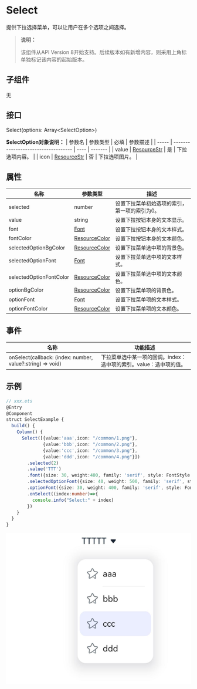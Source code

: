 #  Select

提供下拉选择菜单，可以让用户在多个选项之间选择。

>  **说明：** 
>
> 该组件从API Version 8开始支持。后续版本如有新增内容，则采用上角标单独标记该内容的起始版本。

## 子组件

无

## 接口

Select(options: Array\<SelectOption\>)

**SelectOption对象说明：**
| 参数名   | 参数类型                          | 必填   | 参数描述    |
| ----- | ----------------------------------- | ---- | ------- |
| value | [ResourceStr](ts-types.md#resourcestr8) | 是    | 下拉选项内容。 |
| icon  | [ResourceStr](ts-types.md#resourcestr8) | 否    | 下拉选项图片。 |

## 属性

| 名称                    | 参数类型                                    | 描述                                          |
| ----------------------- | ------------------------------------------- | --------------------------------------------- |
| selected                | number                                      | 设置下拉菜单初始选项的索引，第一项的索引为0。 |
| value                   | string                                      | 设置下拉按钮本身的文本显示。                  |
| font                    | [Font](ts-types.md#font)                    | 设置下拉按钮本身的文本样式。                  |
| fontColor               | [ResourceColor](ts-types.md#resourcecolor8) | 设置下拉按钮本身的文本颜色。                  |
| selectedOptionBgColor   | [ResourceColor](ts-types.md#resourcecolor8) | 设置下拉菜单选中项的背景色。                  |
| selectedOptionFont      | [Font](ts-types.md#font)                    | 设置下拉菜单选中项的文本样式。                |
| selectedOptionFontColor | [ResourceColor](ts-types.md#resourcecolor8) | 设置下拉菜单选中项的文本颜色。                |
| optionBgColor           | [ResourceColor](ts-types.md#resourcecolor8) | 设置下拉菜单项的背景色。                      |
| optionFont              | [Font](ts-types.md#font)                | 设置下拉菜单项的文本样式。                    |
| optionFontColor         | [ResourceColor](ts-types.md#resourcecolor8) | 设置下拉菜单项的文本颜色。                    |

## 事件

| 名称                                       | 功能描述                                   |
| ---------------------------------------- | -------------------------------------- |
| onSelect(callback: (index: number, value?:string) => void) | 下拉菜单选中某一项的回调。index：选中项的索引。value：选中项的值。 |

##  示例

```ts
// xxx.ets
@Entry
@Component
struct SelectExample {
  build() {
    Column() {
      Select([{value:'aaa',icon: "/common/1.png"},
              {value:'bbb',icon: "/common/2.png"},
              {value:'ccc',icon: "/common/3.png"},
              {value:'ddd',icon: "/common/4.png"}])
        .selected(2)
        .value('TTT')
        .font({size: 30, weight:400, family: 'serif', style: FontStyle.Normal })
        .selectedOptionFont({size: 40, weight: 500, family: 'serif', style: FontStyle.Normal })
        .optionFont({size: 30, weight: 400, family: 'serif', style: FontStyle.Normal })
        .onSelect((index:number)=>{
          console.info("Select:" + index)
        })
    }
  }
}
```

![](figures/select.png)
